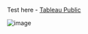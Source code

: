 Test here - [Tableau Public](https://public.tableau.com/views/ComplaintsAnalysis_17212135678750/Dashboard1?:language=en-US&publish=yes&:sid=&:redirect=auth&:display_count=n&:origin=viz_share_link)

![image](https://github.com/user-attachments/assets/17bab2d9-3781-4f7c-b677-94e260fcb8d1)
